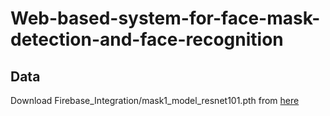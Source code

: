 # Web-based-system-for-face-mask-detection-and-face-recognition

## Data
Download Firebase_Integration/mask1_model_resnet101.pth from [here](https://mega.nz/file/EfpT0bLK#Ngmhok4zm8yozPzfUItQoKo8syaGGI_HiUrf9ugZCcw)